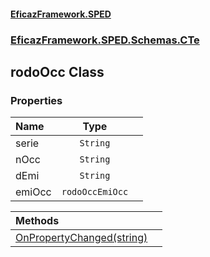 #### [EficazFramework.SPED](EficazFrameworkSPED.md 'EficazFramework SPED')
### [EficazFramework.SPED.Schemas.CTe](EficazFramework.SPED.Schemas.CTe.md 'EficazFramework.SPED.Schemas.CTe')

## rodoOcc Class
### Properties

| Name | Type | |
| :--- | :---: | :--- |
| serie | `String` |  |
| nOcc | `String` |  |
| dEmi | `String` |  |
| emiOcc | `rodoOccEmiOcc` |  |

| Methods | |
| :--- | :--- |
| [OnPropertyChanged(string)](EficazFramework.SPED.Schemas.CTe/rodoOcc/OnPropertyChanged(string).md 'EficazFramework.SPED.Schemas.CTe.rodoOcc.OnPropertyChanged(string)') | |
